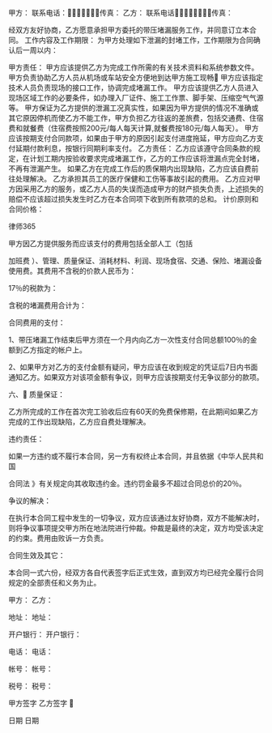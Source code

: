 
 甲方： 
 联系电话：传真： 
 乙方：
 联系电话传真：
 
 经双方友好协商，乙方愿意承担甲方委托的带压堵漏服务工作，并同意订立本合同。 
 工作内容及工作期限： 
 为甲方处理如下泄漏的封堵工作，工作期限为合同确认后一周以内： 
 
 
 甲方责任： 
 甲方应该提供乙方为完成工作所需的有关技术资料和系统参数文件。 
 甲方负责协助乙方人员从机场或车站安全方便地到达甲方施工现畅 
 甲方应该指定技术人员负责现场的接口工作，协调完成堵漏工作。 
 甲方应该提供乙方人员进入现场区域工作的必要条件，如办理入厂证件、施工工作票、脚手架、压缩空气气源等。 
 甲方保证为乙方提供的泄漏工况真实性，如果因为甲方提供的情况不准确或其它原因停机而使乙方不能工作，甲方负担乙方往返的差旅费，包括交通费、住宿费和就餐费（住宿费按照200元/每人每天计算,就餐费按180元/每人每天）。 
 甲方应该按期支付合同款项，如果由于甲方的原因引起支付进度拖延，甲方应向乙方支付延期付款利息，按银行同期利率支付。 
 乙方责任： 
 乙方应该遵守合同条款的规定，在计划工期内按验收要求完成堵漏工作，乙方的工作应该将泄漏点完全封堵，不再有泄漏产生。 
 如果乙方在完成工作后的质保期内出现缺陷，乙方应该自费前往处理解决。 
 乙方承担其员工的医疗保健和工伤等事故引起的费用。 
 乙方应对甲方因采用乙方的服务，或乙方人员的失误而造成甲方的财产损失负责，上述损失的赔偿不应该超过损失发生时乙方在本合同项下收到所有款项的总和。 
 计价原则和合同价格： 




 
律师365






 甲方因乙方提供服务而应该支付的费用包括全部人工（包括

加班费
）、管理、质量保证、消耗材料、利润、现场食宿、交通、保险、堵漏设备使用费。其费用不含税的价款人民币为： 

 17％的税款为： 

 含税的堵漏费用合计为： 

 合同费用的支付： 

 1、带压堵漏工作结束后甲方须在一个月内向乙方一次性支付合同总额100％的金额到乙方指定的帐户上。 

 2、如果甲方对乙方的支付金额有疑问，甲方应该在收到规定的凭证后7日内书面通知乙方。如果双方对该项金额有争议，则甲方应该按期支付无争议部分的款项。 

 六、 质量保证： 

 乙方所完成的工作在首次完工验收后应有60天的免费保修期，在此期间如果乙方完成的工作出现缺陷，乙方应自费处理解决。 

 违约责任： 

 如果一方违约或不履行本合同，另一方有权终止本合同，并且依据《中华人民共和国

合同法
》有关规定向其收取违约金。违约罚金最多不超过合同总价的20％。 

 争议的解决： 

 在执行本合同工程中发生的一切争议，双方应该通过友好协商，双方不能解决时，则将争议事项提交甲方所在地法院进行仲裁。仲裁是最终的决定，双方均受该决定的约束。费用由败诉一方负责。 

 合同生效及其它： 

 本合同一式六份，经双方各自代表签字后正式生效，直到双方均已经完全履行合同规定的全部责任和义务为止。 

 

 

 甲方：                     乙方： 

 地址：                     地址：

 

 开户银行：                 开户银行：

 

 电话：                     电话：

 

 帐号：                     帐号：

 

 税号：                     税号：

 

 甲方签字                   乙方签字  

 

 日期                       日期 

 

 


 

 
 
 
 
 
  


  
 

  


  


  
 
 
 
 


